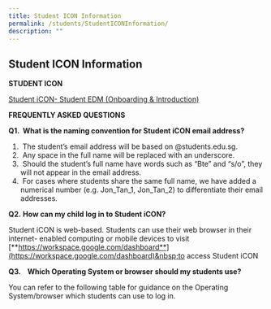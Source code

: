 ```yaml
---
title: Student ICON Information
permalink: /students/StudentICONInformation/
description: ""
---
```

## Student ICON Information


<b>STUDENT ICON</b>

[Student iCON- Student EDM (Onboarding &amp; Introduction)](/files/Student-iCON-Student-EDM-Onboarding-Introducing-Student-iCON.pdf)


**FREQUENTLY ASKED QUESTIONS**

<b>Q1.&nbsp;&nbsp;What is the naming convention for Student iCON email address?</b>

1.  &nbsp;The student’s email address will be based on @students.edu.sg.
2.  &nbsp;Any space in the full name will be replaced with an underscore.
3.  &nbsp;Should the student’s full name have words such as “Bte” and “s/o”, they will not appear in the email address.
4.  &nbsp;For cases where students share the same full name, we have added a numerical number (e.g. Jon\_Tan\_1, Jon\_Tan\_2) to differentiate their&nbsp;email addresses.

**Q2.**&nbsp;**How can my child log in to Student iCON?**

Student iCON is web-based. Students can use their web browser in their internet- enabled computing or mobile devices to visit  
[**https://workspace.google.com/dashboard**](https://workspace.google.com/dashboard)&nbsp;to access Student iCON

**Q3.&nbsp;&nbsp; &nbsp;Which Operating System or browser should my students use?**

You can refer to the following table for guidance on the Operating System/browser which students can use to log in.
